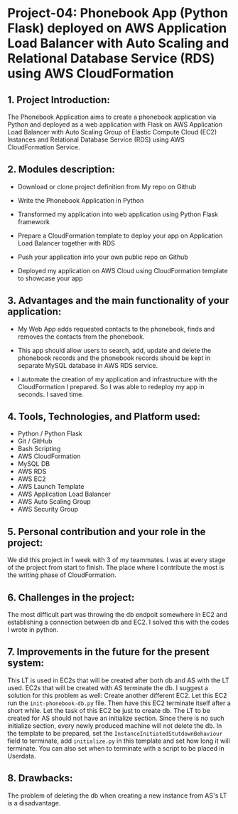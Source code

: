 # Project-04: Phonebook App (Python Flask) deployed on AWS Application Load Balancer with Auto Scaling and Relational Database Service (RDS) using AWS CloudFormation

## 1. Project Introduction:

The Phonebook Application aims to create a phonebook application via Python and deployed as a web application with Flask on AWS Application Load Balancer with Auto Scaling Group of Elastic Compute Cloud (EC2) Instances and Relational Database Service (RDS) using AWS CloudFormation Service.

## 2. Modules description:

- Download or clone project definition from My repo on Github

- Write the Phonebook Application in Python

- Transformed my application into web application using Python Flask framework

- Prepare a CloudFormation template to deploy your app on Application Load Balancer together with RDS

- Push your application into your own public repo on Github

- Deployed my application on AWS Cloud using CloudFormation template to showcase your app


## 3. Advantages and the main functionality of your application:

- My Web App adds requested contacts to the phonebook, finds and removes the contacts from the phonebook.

- This app should allow users to search, add, update and delete the phonebook records and the phonebook records should be kept in separate MySQL database in AWS RDS service.

- I automate the creation of my application and infrastructure with the CloudFormation I prepared. So I was able to redeploy my app in seconds. I saved time.

## 4. Tools, Technologies, and Platform used:

- Python / Python Flask
- Git / GitHub
- Bash Scripting
- AWS CloudFormation
- MySQL DB
- AWS RDS
- AWS EC2
- AWS Launch Template
- AWS Application Load Balancer
- AWS Auto Scaling Group
- AWS Security Group

## 5. Personal contribution and your role in the project:

We did this project in 1 week with 3 of my teammates. I was at every stage of the project from start to finish. The place where I contribute the most is the writing phase of CloudFormation.

## 6. Challenges in the project:

The most difficult part was throwing the db endpoit somewhere in EC2 and establishing a connection between db and EC2. I solved this with the codes I wrote in python.

## 7. Improvements in the future for the present system:

This LT is used in EC2s that will be created after both db and AS with the LT used. EC2s that will be created with AS terminate the db. I suggest a solution for this problem as well:
Create another different EC2. Let this EC2 run the `init-phonebook-db.py` file. Then have this EC2 terminate itself after a short while. Let the task of this EC2 be just to create db. The LT to be created for AS should not have an initialize section. Since there is no such initialize section, every newly produced machine will not delete the db.
In the template to be prepared, set the `InstanceInitiatedStutdownBehaviour` field to terminate, add `initialize.py` in this template and set how long it will terminate. You can also set when to terminate with a script to be placed in Userdata.

## 8. Drawbacks:

The problem of deleting the db when creating a new instance from AS's LT is a disadvantage.